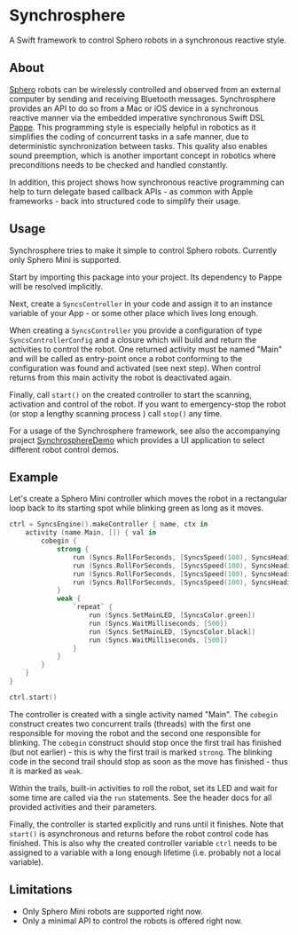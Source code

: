 # Synchrosphere

A Swift framework to control Sphero robots in a synchronous reactive style.

## About

[Sphero](https://sphero.com) robots can be wirelessly controlled and observed from an external computer by sending and receiving Bluetooth messages. Synchrosphere provides an API to do so from a Mac or iOS device in a synchronous reactive manner via the embedded imperative synchronous Swift DSL [Pappe](https://github.com/frameworklabs/Pappe). This programming style is especially helpful in robotics as it simplifies the coding of concurrent tasks in a safe manner, due to deterministic synchronization between tasks. This quality also enables sound preemption, which is another important concept in robotics where preconditions needs to be checked and handled constantly.

In addition, this project shows how synchronous reactive programming can help to turn delegate based callback APIs - as common with Apple frameworks - back into structured code to simplify their usage.

## Usage

Synchrosphere tries to make it simple to control Sphero robots. Currently only Sphero Mini is supported.

Start by importing this package into your project. Its dependency to Pappe will be resolved implicitly.

Next, create a `SyncsController` in your code and assign it to an instance variable of your App - or some other place which lives long enough. 

When creating a `SyncsController` you provide a configuration of type `SyncsControllerConfig` and a closure which will build and return the activities to control the robot. One returned activity must be named "Main" and will be called as entry-point once a robot conforming to the configuration was found and activated (see next step). When control returns from this main activity the robot is deactivated again.

Finally, call `start()` on the created controller to start the scanning, activation and control of the robot. If you want to emergency-stop the robot (or stop a lengthy scanning process ) call `stop()` any time.

For a usage of the Synchrosphere framework, see also the accompanying project [SynchrosphereDemo](https://github.com/frameworklabs/SynchrosphereDemo) which provides a UI application to select different robot control demos.

## Example

Let's create a Sphero Mini controller which moves the robot in a rectangular loop back to its starting spot while blinking green as long as it moves.

```Swift
ctrl = SyncsEngine().makeController { name, ctx in
    activity (name.Main, []) { val in
        cobegin {
            strong {
                run (Syncs.RollForSeconds, [SyncsSpeed(100), SyncsHeading(0), SyncsDir.forward, 3])
                run (Syncs.RollForSeconds, [SyncsSpeed(100), SyncsHeading(90), SyncsDir.forward, 2])
                run (Syncs.RollForSeconds, [SyncsSpeed(100), SyncsHeading(180), SyncsDir.forward, 3])
                run (Syncs.RollForSeconds, [SyncsSpeed(100), SyncsHeading(270), SyncsDir.forward, 2])
            }
            weak {
                `repeat` {
                    run (Syncs.SetMainLED, [SyncsColor.green])
                    run (Syncs.WaitMilliseconds, [500])
                    run (Syncs.SetMainLED, [SyncsColor.black])
                    run (Syncs.WaitMilliseconds, [500])
                }
            }
        }
    }
}

ctrl.start()
```
The controller is created with a single activity named "Main". The `cobegin` construct creates two concurrent trails (threads) with the first one responsible for moving the robot and the second one responsible for blinking. The `cobegin` construct should stop once the first trail has finished (but not earlier) - this is why the first trail is marked `strong`. The blinking code in the second trail should stop as soon as the move has finished - thus it is marked as `weak`.

Within the trails, built-in activities to roll the robot, set its LED and wait for some time are called via the `run` statements. See the header docs for all provided activities and their parameters.

Finally, the controller is started explicitly and runs until it finishes. Note that `start()` is asynchronous and returns before the robot control code has finished. This is also why the created controller variable `ctrl` needs to be assigned to a variable with a long enough lifetime (i.e. probably not a local variable).

## Limitations

- Only Sphero Mini robots are supported right now.
- Only a minimal API to control the robots is offered right now.
